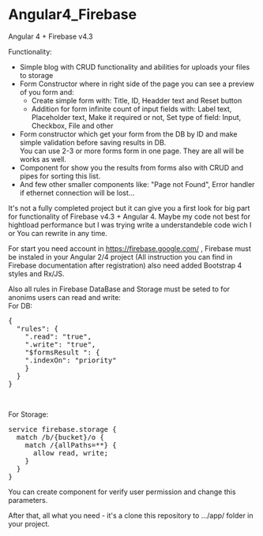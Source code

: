 # Angular4_Firebase
Angular 4 + Firebase v4.3 

Functionality: 
<ul><li>Simple blog with CRUD functionality and abilities for uploads your files to storage</li>
<li>Form Constructor where in right side of the page you can see a preview of you form and:
<ul>
<li>Create simple form with: Title, ID, Headder text and Reset button</li>
<li>Addition for form infinite count of input fields with: Label text, Placeholder text, Make it required or not, Set type of field: Input, Checkbox, File 
and other</li></ul></li>
<li>Form constructor which get your form from the DB by ID and make simple validation before saving results in DB.
<br>You can use 2-3 or more forms form in one page. They are all will be works as well.</li>
<li>Component for show you the results from forms also with CRUD and pipes for sorting this list.</li>
<li>And few other smaller components like: "Page not Found", Error handler if ethernet connection will be lost...</li>
</ul>
It's not a fully completed project but it can give you a first look for big part for functionality of Firebase v4.3 + Angular 4. Maybe my code not best for hightload performance but I was trying write a understandeble code wich I or You can rewrite in any time.

For start you need account in https://firebase.google.com/ , Firebase must be instaled in your Angular 2/4 project (All instruction you can find in Firebase documentation after registration) also need  added Bootstrap 4 styles and  Rx/JS.

Also all rules in Firebase DataBase and Storage must be seted to for anonims users can read and write:
<br>
For DB:
<pre>
{
  "rules": {
    ".read": "true",
    ".write": "true",
    "$formsResult ": {
    ".indexOn": "priority"
    }   
  }
}
</pre>
<br>

For Storage: <br>
<pre>
service firebase.storage {
  match /b/{bucket}/o {
    match /{allPaths=**} {
      allow read, write;
    }
  }
}
</pre>
You can create component for verify user permission and change this parameters.

After that, all what you need - it's a clone this repository to  .../app/  folder in your project.
